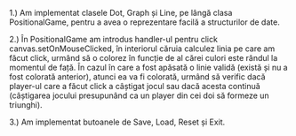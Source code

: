 1.) Am implementat clasele Dot, Graph și Line, pe lângă clasa PositionalGame, pentru a avea o reprezentare facilă a structurilor de date.

2.) În PositionalGame am introdus handler-ul pentru click canvas.setOnMouseClicked, în interiorul căruia calculez linia pe care am făcut click, urmând să o colorez în funcție de al cărei culori este rândul la momentul de față. În cazul în care a fost apăsată o linie validă (există și nu a fost colorată anterior), atunci ea va fi colorată, urmând să verific dacă player-ul care a făcut click a câștigat jocul sau dacă acesta continuă (câștigarea jocului presupunând ca un player din cei doi să formeze un triunghi).

3.) Am implementat butoanele de Save, Load, Reset și Exit.